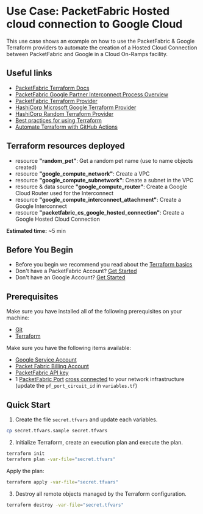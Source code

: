 # Use Case: PacketFabric Hosted cloud connection to Google Cloud

This use case shows an example on how to use the PacketFabric & Google Terraform providers 
to automate the creation of a Hosted Cloud Connection between PacketFabric and Google in a Cloud On-Ramps facility.

## Useful links

- [PacketFabric Terraform Docs](https://docs.packetfabric.com/api/terraform/)
- [PacketFabric Google Partner Interconnect Process Overview](https://docs.packetfabric.com/cloud/google/hosted/process_overview/)
- [PacketFabric Terraform Provider](https://registry.terraform.io/providers/PacketFabric/packetfabric)
- [HashiCorp Microsoft Google Terraform Provider](https://registry.terraform.io/providers/hashicorp/google)
- [HashiCorp Random Terraform Provider](https://registry.terraform.io/providers/hashicorp/random)
- [Best practices for using Terraform](https://cloud.google.com/docs/terraform/best-practices-for-terraform)
- [Automate Terraform with GitHub Actions](https://learn.hashicorp.com/tutorials/terraform/github-actions?in=terraform/automation)

## Terraform resources deployed

- resource **"random_pet"**: Get a random pet name (use to name objects created)
- resource **"google_compute_network"**: Create a VPC
- resource **"google_compute_subnetwork"**: Create a subnet in the VPC
- resource & data source **"google_compute_router"**: Create a Google Cloud Router used for the Interconnect
- resource **"google_compute_interconnect_attachment"**: Create a Google Interconnect
- resource **"packetfabric_cs_google_hosted_connection"**: Create a Google Hosted Cloud Connection 

**Estimated time:** ~5 min

## Before You Begin

- Before you begin we recommend you read about the [Terraform basics](https://www.terraform.io/intro)
- Don't have a PacketFabric Account? [Get Started](https://docs.packetfabric.com/intro/)
- Don't have an Google Account? [Get Started](https://cloud.google.com/free)

## Prerequisites

Make sure you have installed all of the following prerequisites on your machine:

- [Git](https://git-scm.com/downloads)
- [Terraform](https://learn.hashicorp.com/tutorials/terraform/install-cli)

Make sure you have the following items available:

- [Google Service Account](https://cloud.google.com/compute/docs/access/create-enable-service-accounts-for-instances)
- [Packet Fabric Billing Account](https://docs.packetfabric.com/api/examples/account_uuid/)
- [PacketFabric API key](https://docs.packetfabric.com/admin/my_account/keys/)
- 1 [PacketFabric Port](https://docs.packetfabric.com/ports/) [cross connected](https://docs.packetfabric.com/xconnect/) to your network infrastructure  (update the ``pf_port_circuit_id`` in ``variables.tf``)

## Quick Start

1. Create the file ``secret.tfvars`` and update each variables.

```sh
cp secret.tfvars.sample secret.tfvars
```

2. Initialize Terraform, create an execution plan and execute the plan.

```sh
terraform init
terraform plan -var-file="secret.tfvars"
```

Apply the plan:

```sh
terraform apply -var-file="secret.tfvars"
```

3. Destroy all remote objects managed by the Terraform configuration.

```sh
terraform destroy -var-file="secret.tfvars"
```
